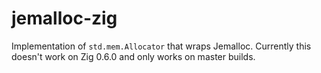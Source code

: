 # jemalloc-zig
Implementation of `std.mem.Allocator` that wraps Jemalloc.
Currently this doesn't work on Zig 0.6.0 and only works on master builds.
